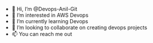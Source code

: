 - 👋 Hi, I’m @Devops-Anil-Git
- 👀 I’m interested in AWS Devops
- 🌱 I’m currently learning Devops
- 💞️ I’m looking to collaborate on creating devops projects
- 📫 You can reach me out 


<!---
Devops-Anil-Git/Devops-Anil-Git is a ✨ special ✨ repository because its `README.md` (this file) appears on your GitHub profile.
You can click the Preview link to take a look at your changes.
--->
